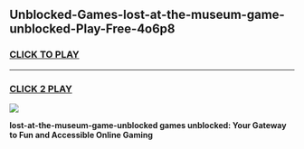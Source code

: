 
## Unblocked-Games-lost-at-the-museum-game-unblocked-Play-Free-4o6p8
<h3>
<a href="https://premium76.site?title=lost-at-the-museum-game-unblocked&ref=21A">CLICK TO PLAY</a></h3>
<hr>

<h3>
<a href="https://premium76.site?title=lost-at-the-museum-game-unblocked&ref=21A">CLICK 2 PLAY</a>
  
</h3>

<a href="https://premium76.site?title=lost-at-the-museum-game-unblocked&ref=21A"><img src="https://clearcache.store/games.png"></a>


**lost-at-the-museum-game-unblocked games unblocked: Your Gateway to Fun and Accessible Online Gaming**
